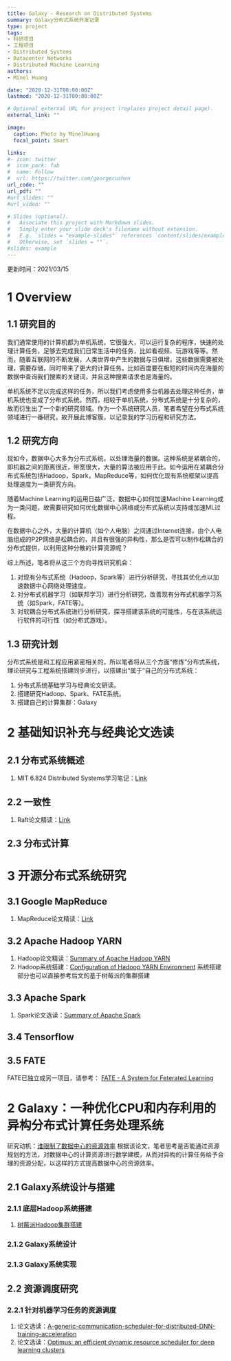 ```yaml
---
title: Galaxy - Research on Distributed Systems
summary: Galaxy分布式系统开发记录
type: project
tags: 
- 科研项目
- 工程项目
- Distributed Systems
- Datacenter Networks
- Distributed Machine Learning
authors:
- Minel Huang

date: "2020-12-31T00:00:00Z"
lastmod: "2020-12-31T00:00:00Z"

# Optional external URL for project (replaces project detail page).
external_link: ""

image:
  caption: Photo by MinelHuang
  focal_point: Smart

links:
#- icon: twitter
#  icon_pack: fab
#  name: Follow
#  url: https://twitter.com/georgecushen
url_code: ""
url_pdf: ""
#url_slides: ""
#url_video: ""

# Slides (optional).
#   Associate this project with Markdown slides.
#   Simply enter your slide deck's filename without extension.
#   E.g. `slides = "example-slides"` references `content/slides/example-slides.md`.
#   Otherwise, set `slides = ""`.
#slides: example
---
```


更新时间：2021/03/15

# 1 Overview
## 1.1 研究目的

我们通常使用的计算机都为单机系统，它很强大，可以运行复杂的程序，快速的处理计算任务，足够去完成我们日常生活中的任务，比如看视频、玩游戏等等。然而，随着互联网的不断发展，人类世界中产生的数据与日俱增，这些数据需要被处理，需要存储，同时带来了更大的计算任务。比如百度要在极短的时间内在海量的数据中查询我们搜索的关键词，并且这种搜索请求也是海量的。

单机系统不足以完成这样的任务，所以我们考虑使用多台机器去处理这种任务，单机系统也变成了分布式系统。然而，相较于单机系统，分布式系统是十分复杂的，故而衍生出了一个新的研究领域。作为一个系统研究人员，笔者希望在分布式系统领域进行一番研究，故开展此博客簇，以记录我的学习历程和研究方法。

## 1.2 研究方向

现如今，数据中心大多为分布式系统，以处理海量的数据。这种系统是紧耦合的，即机器之间的距离很近，带宽很大，大量的算法被应用于此。如今运用在紧耦合分布式系统包括Hadoop，Spark，MapReduce等，如何优化现有系统框架以提高处理速度为一类研究方向。

随着Machine Learning的运用日益广泛，数据中心如何加速Machine Learning成为一类问题，故需要研究如何优化数据中心网络或分布式系统以支持或加速ML过程。

在数据中心之外，大量的计算机（如个人电脑）之间通过Internet连接，由个人电脑组成的P2P网络是松耦合的，并且有很强的异构性，那么是否可以制作松耦合的分布式提供，以利用这种分散的计算资源呢？

综上所述，笔者将从这三个方向寻找研究机会：

1. 对现有分布式系统（Hadoop，Spark等）进行分析研究，寻找其优化点以加速数据中心网络处理速度。
2. 对分布式机器学习（如联邦学习）进行分析研究，改善现有分布式机器学习系统（如Spark，FATE等）。
3. 对软耦合分布式系统进行分析研究，探寻搭建该系统的可能性，与在该系统运行软件的可行性（如分布式游戏）。

## 1.3 研究计划

分布式系统是和工程应用紧密相关的，所以笔者将从三个方面“修炼”分布式系统，理论研究与工程系统搭建同步进行，以搭建出“属于”自己的分布式系统：

1. 分布式系统基础学习与经典论文研读。
2. 搭建研究Hadoop、Spark、FATE系统。
3. 搭建自己的计算集群：Galaxy

# 2 基础知识补充与经典论文选读

## 2.1 分布式系统概述
1. MIT 6.824 Distributed Systems学习笔记：[Link](https://neth-lab.netlify.app/publication/mit-distributed-systems/)

## 2.2 一致性
1. Raft论文精读：[Link](https://neth-lab.netlify.app/publication/20-11-15-summary-of-raft/)

## 2.3 分布式计算

# 3 开源分布式系统研究

## 3.1 Google MapReduce
1. MapReduce论文精读：[Link](https://neth-lab.netlify.app/publication/21-1-4-summary-of-mapreduce/)

## 3.2 Apache Hadoop YARN
1. Hadoop论文精读：[Summary of Apache Hadoop YARN](https://neth-lab.netlify.app/publication/summary-of-apache-hadoop-yarn/)
2. Hadoop系统搭建：[Configuration of Hadoop YARN Environment](https://neth-lab.netlify.app/publication/21-2-23-build-hadoop-yarn-environment/)
系统搭建部分也可以直接参考后文的基于树莓派的集群搭建

## 3.3 Apache Spark
1. Spark论文选读：[Summary of Apache Spark](https://neth-lab.netlify.app/publication/21-3-19-summary-of-apache-spark/)
## 3.4 Tensorflow

## 3.5 FATE
FATE已独立成另一项目，请参考：
[FATE - A System for Feterated Learning]()


# 2 Galaxy：一种优化CPU和内存利用的异构分布式计算任务处理系统
研究动机：[谁限制了数据中心的资源效率](https://neth-lab.netlify.app/publication/21-1-6-who-limits-the-resource-efficiency-of-my-datacenter-an-analysis-of-alibaba-datacenter-traces/)
根据该论文，笔者思考是否能通过资源规划的方法，对数据中心的计算资源进行数学建模，从而对异构的计算任务给予合理的资源分配，以这样的方式提高数据中心的资源效率。

## 2.1 Galaxy系统设计与搭建

### 2.1.1 底层Hadoop系统搭建

1. [树莓派Hadoop集群搭建](https://neth-lab.netlify.app/publication/21-3-15-build-hadoop-environment-on-cluster-of-raspberrypi/)

### 2.1.2 Galaxy系统设计

### 2.1.3 Galaxy系统实现

## 2.2 资源调度研究

### 2.2.1 针对机器学习任务的资源调度
1. 论文选读：[A-generic-communication-scheduler-for-distributed-DNN-training-acceleration](https://neth-lab.netlify.app/publication/20-12-21-a-generic-communication-scheduler-for-distributed-dnn-training-acceleration/)
2. 论文选读：[Optimus: an efficient dynamic resource scheduler for deep learning clusters](https://neth-lab.netlify.app/publication/20-12-20-summary-of-optimus/)